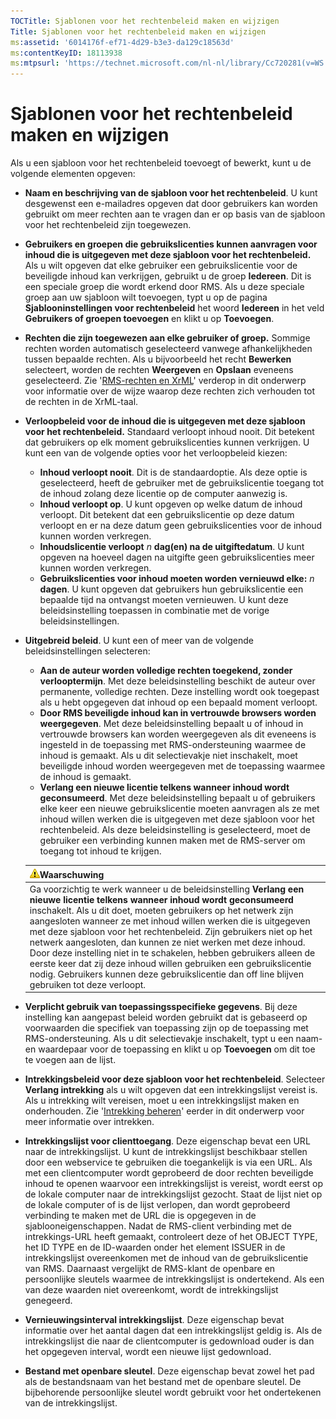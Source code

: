```yaml
---
TOCTitle: Sjablonen voor het rechtenbeleid maken en wijzigen
Title: Sjablonen voor het rechtenbeleid maken en wijzigen
ms:assetid: '6014176f-ef71-4d29-b3e3-da129c18563d'
ms:contentKeyID: 18113938
ms:mtpsurl: 'https://technet.microsoft.com/nl-nl/library/Cc720281(v=WS.10)'
---
```


Sjablonen voor het rechtenbeleid maken en wijzigen
==================================================

Als u een sjabloon voor het rechtenbeleid toevoegt of bewerkt, kunt u de volgende elementen opgeven:

-   **Naam en beschrijving van de sjabloon voor het rechtenbeleid**. U kunt desgewenst een e-mailadres opgeven dat door gebruikers kan worden gebruikt om meer rechten aan te vragen dan er op basis van de sjabloon voor het rechtenbeleid zijn toegewezen.
-   **Gebruikers en groepen die gebruikslicenties kunnen aanvragen voor inhoud die is uitgegeven met deze sjabloon voor het rechtenbeleid.** Als u wilt opgeven dat elke gebruiker een gebruikslicentie voor de beveiligde inhoud kan verkrijgen, gebruikt u de groep **Iedereen**. Dit is een speciale groep die wordt erkend door RMS. Als u deze speciale groep aan uw sjabloon wilt toevoegen, typt u op de pagina **Sjablooninstellingen voor rechtenbeleid** het woord **Iedereen** in het veld **Gebruikers of groepen toevoegen** en klikt u op **Toevoegen**.
-   **Rechten die zijn toegewezen aan elke gebruiker of groep.** Sommige rechten worden automatisch geselecteerd vanwege afhankelijkheden tussen bepaalde rechten. Als u bijvoorbeeld het recht **Bewerken** selecteert, worden de rechten **Weergeven** en **Opslaan** eveneens geselecteerd. Zie '[RMS-rechten en XrML](https://technet.microsoft.com/7eb5cdd1-cd48-4b2b-96b6-fc74f7b42e7f)' verderop in dit onderwerp voor informatie over de wijze waarop deze rechten zich verhouden tot de rechten in de XrML-taal.
-   **Verloopbeleid voor de inhoud die is uitgegeven met deze sjabloon voor het rechtenbeleid.** Standaard verloopt inhoud nooit. Dit betekent dat gebruikers op elk moment gebruikslicenties kunnen verkrijgen. U kunt een van de volgende opties voor het verloopbeleid kiezen:
    -   **Inhoud verloopt nooit**. Dit is de standaardoptie. Als deze optie is geselecteerd, heeft de gebruiker met de gebruikslicentie toegang tot de inhoud zolang deze licentie op de computer aanwezig is.
    -   **Inhoud verloopt op**. U kunt opgeven op welke datum de inhoud verloopt. Dit betekent dat een gebruikslicentie op deze datum verloopt en er na deze datum geen gebruikslicenties voor de inhoud kunnen worden verkregen.
    -   **Inhoudslicentie verloopt** *n* **dag(en) na de uitgiftedatum**. U kunt opgeven na hoeveel dagen na uitgifte geen gebruikslicenties meer kunnen worden verkregen.
    -   **Gebruikslicenties voor inhoud moeten worden vernieuwd elke:** *n* **dagen**. U kunt opgeven dat gebruikers hun gebruikslicentie een bepaalde tijd na ontvangst moeten vernieuwen. U kunt deze beleidsinstelling toepassen in combinatie met de vorige beleidsinstellingen.
-   **Uitgebreid beleid**. U kunt een of meer van de volgende beleidsinstellingen selecteren:
    -   **Aan de auteur worden volledige rechten toegekend, zonder verlooptermijn**. Met deze beleidsinstelling beschikt de auteur over permanente, volledige rechten. Deze instelling wordt ook toegepast als u hebt opgegeven dat inhoud op een bepaald moment verloopt.
    -   **Door RMS beveiligde inhoud kan in vertrouwde browsers worden weergegeven**. Met deze beleidsinstelling bepaalt u of inhoud in vertrouwde browsers kan worden weergegeven als dit eveneens is ingesteld in de toepassing met RMS-ondersteuning waarmee de inhoud is gemaakt. Als u dit selectievakje niet inschakelt, moet beveiligde inhoud worden weergegeven met de toepassing waarmee de inhoud is gemaakt.
    -   **Verlang een nieuwe licentie telkens wanneer inhoud wordt geconsumeerd**. Met deze beleidsinstelling bepaalt u of gebruikers elke keer een nieuwe gebruikslicentie moeten aanvragen als ze met inhoud willen werken die is uitgegeven met deze sjabloon voor het rechtenbeleid. Als deze beleidsinstelling is geselecteerd, moet de gebruiker een verbinding kunnen maken met de RMS-server om toegang tot inhoud te krijgen.

    | ![](images/Cc720281.Caution(WS.10).gif)Waarschuwing                                                                                                                                                                                                                                                                                                                                                                                                                                                                                                                                                                        |
    |---------------------------------------------------------------------------------------------------------------------------------------------------------------------------------------------------------------------------------------------------------------------------------------------------------------------------------------------------------------------------------------------------------------------------------------------------------------------------------------------------------------------------------------------------------------------------------------------------------------------------------------------------------|
    | Ga voorzichtig te werk wanneer u de beleidsinstelling **Verlang een nieuwe licentie telkens wanneer inhoud wordt geconsumeerd** inschakelt. Als u dit doet, moeten gebruikers op het netwerk zijn aangesloten wanneer ze met inhoud willen werken die is uitgegeven met deze sjabloon voor het rechtenbeleid. Zijn gebruikers niet op het netwerk aangesloten, dan kunnen ze niet werken met deze inhoud. Door deze instelling niet in te schakelen, hebben gebruikers alleen de eerste keer dat zij deze inhoud willen gebruiken een gebruikslicentie nodig. Gebruikers kunnen deze gebruikslicentie dan off line blijven gebruiken tot deze verloopt. |

-   **Verplicht gebruik van toepassingsspecifieke gegevens**. Bij deze instelling kan aangepast beleid worden gebruikt dat is gebaseerd op voorwaarden die specifiek van toepassing zijn op de toepassing met RMS-ondersteuning. Als u dit selectievakje inschakelt, typt u een naam- en waardepaar voor de toepassing en klikt u op **Toevoegen** om dit toe te voegen aan de lijst.
-   **Intrekkingsbeleid voor deze sjabloon voor het rechtenbeleid**. Selecteer **Verlang intrekking** als u wilt opgeven dat een intrekkingslijst vereist is. Als u intrekking wilt vereisen, moet u een intrekkingslijst maken en onderhouden. Zie '[Intrekking beheren](https://technet.microsoft.com/df732a7d-1fb0-4845-87ca-fab4bc5f98a0)' eerder in dit onderwerp voor meer informatie over intrekken.
-   **Intrekkingslijst voor clienttoegang**. Deze eigenschap bevat een URL naar de intrekkingslijst. U kunt de intrekkingslijst beschikbaar stellen door een webservice te gebruiken die toegankelijk is via een URL. Als met een clientcomputer wordt geprobeerd de door rechten beveiligde inhoud te openen waarvoor een intrekkingslijst is vereist, wordt eerst op de lokale computer naar de intrekkingslijst gezocht. Staat de lijst niet op de lokale computer of is de lijst verlopen, dan wordt geprobeerd verbinding te maken met de URL die is opgegeven in de sjablooneigenschappen. Nadat de RMS-client verbinding met de intrekkings-URL heeft gemaakt, controleert deze of het OBJECT TYPE, het ID TYPE en de ID-waarden onder het element ISSUER in de intrekkingslijst overeenkomen met de inhoud van de gebruikslicentie van RMS. Daarnaast vergelijkt de RMS-klant de openbare en persoonlijke sleutels waarmee de intrekkingslijst is ondertekend. Als een van deze waarden niet overeenkomt, wordt de intrekkingslijst genegeerd.
-   **Vernieuwingsinterval intrekkingslijst**. Deze eigenschap bevat informatie over het aantal dagen dat een intrekkingslijst geldig is. Als de intrekkingslijst die naar de clientcomputer is gedownload ouder is dan het opgegeven interval, wordt een nieuwe lijst gedownload.
-   **Bestand met openbare sleutel**. Deze eigenschap bevat zowel het pad als de bestandsnaam van het bestand met de openbare sleutel. De bijbehorende persoonlijke sleutel wordt gebruikt voor het ondertekenen van de intrekkingslijst.
